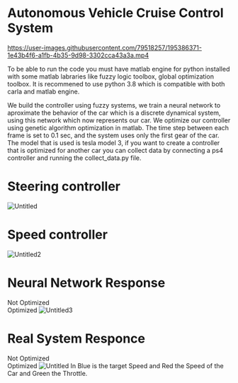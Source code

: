 # Autonomous Vehicle Cruise Control System 
https://user-images.githubusercontent.com/79518257/195386371-1e43b4f6-a1fb-4b35-9d98-3302cca43a3a.mp4

To be able to run the code you must have matlab engine for python installed with some matlab labraries like fuzzy logic toolbox, global optimization toolbox. It is recommened to use python 3.8 which is compatible with both carla and matlab engine.

We build the controller using fuzzy systems, we train a neural network to aproximate the behavior of the car which is a discrete dynamical system, using this network which now represents our car. We optimize our controller using genetic algorithm optimization in matlab. The time step between each frame is set to 0.1 sec, and the system uses only the first gear of the car. The model that is used is tesla model 3, if you want to create a controller that is optimized for another car you can collect data by connecting a ps4 controller and running the collect_data.py file.

# Steering controller 
![Untitled](https://user-images.githubusercontent.com/79518257/195391776-f883b568-5f24-487b-96ee-56d10bbecbfb.png)

# Speed controller 
![Untitled2](https://user-images.githubusercontent.com/79518257/195391789-6e1fb61a-c163-47e8-8666-3c4b2a164247.png)

# Neural Network Response

Not Optimized &emsp; &emsp; &emsp; &emsp; &emsp; &emsp; &emsp; &emsp; &emsp; &emsp; &emsp; &emsp; &emsp; &emsp; &emsp; &emsp; &emsp; &emsp; &emsp;  Optimized
![Untitled3](https://user-images.githubusercontent.com/79518257/195392981-e68b6c92-35a7-46db-8c1f-c70b436140ed.png)

# Real System Responce 
Not Optimized &emsp; &emsp; &emsp; &emsp; &emsp; &emsp; &emsp; &emsp; &emsp; &emsp; &emsp; &emsp; &emsp; &emsp; &emsp; &emsp; &emsp; &emsp; &emsp;  Optimized
![Untitled](https://user-images.githubusercontent.com/79518257/195410670-8abf6094-1c6b-4a73-a849-e95b55abee65.png)
In Blue is the target Speed and Red the Speed of the Car and Green the Throttle.

